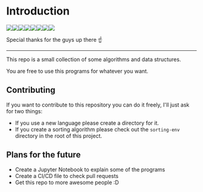 # Introduction

[![](https://sourcerer.io/fame/VentGrey/VentGrey/algorithms-and-data-struct/images/0)](https://sourcerer.io/fame/VentGrey/VentGrey/algorithms-and-data-struct/links/0)[![](https://sourcerer.io/fame/VentGrey/VentGrey/algorithms-and-data-struct/images/1)](https://sourcerer.io/fame/VentGrey/VentGrey/algorithms-and-data-struct/links/1)[![](https://sourcerer.io/fame/VentGrey/VentGrey/algorithms-and-data-struct/images/2)](https://sourcerer.io/fame/VentGrey/VentGrey/algorithms-and-data-struct/links/2)[![](https://sourcerer.io/fame/VentGrey/VentGrey/algorithms-and-data-struct/images/3)](https://sourcerer.io/fame/VentGrey/VentGrey/algorithms-and-data-struct/links/3)[![](https://sourcerer.io/fame/VentGrey/VentGrey/algorithms-and-data-struct/images/4)](https://sourcerer.io/fame/VentGrey/VentGrey/algorithms-and-data-struct/links/4)[![](https://sourcerer.io/fame/VentGrey/VentGrey/algorithms-and-data-struct/images/5)](https://sourcerer.io/fame/VentGrey/VentGrey/algorithms-and-data-struct/links/5)[![](https://sourcerer.io/fame/VentGrey/VentGrey/algorithms-and-data-struct/images/6)](https://sourcerer.io/fame/VentGrey/VentGrey/algorithms-and-data-struct/links/6)[![](https://sourcerer.io/fame/VentGrey/VentGrey/algorithms-and-data-struct/images/7)](https://sourcerer.io/fame/VentGrey/VentGrey/algorithms-and-data-struct/links/7)

Special thanks for the guys up there :point_up:

---

This repo is a small collection of some algorithms and data structures.

You are free to use this programs for whatever you want.

## Contributing

If you want to contribute to this repository you can do it freely, I'll just ask
for two things:

* If you use a new language please create a directory for it.
* If you create a sorting algorithm please check out the `sorting-env` directory
  in the root of this project.

## Plans for the future

* Create a Jupyter Notebook to explain some of the programs
* Create a CI/CD file to check pull requests
* Get this repo to more awesome people :D
